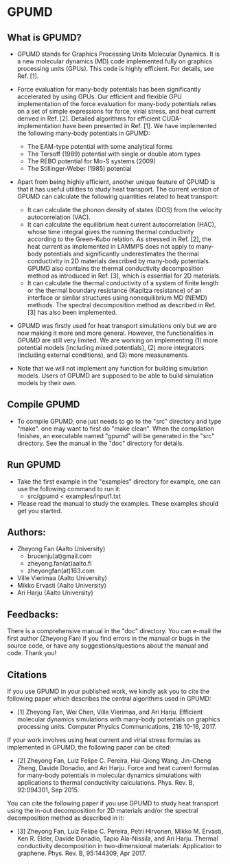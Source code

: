 # GPUMD

## What is GPUMD?

* GPUMD stands for Graphics Processing Units Molecular Dynamics. It is a new molecular dynamics (MD) code implemented fully on graphics processing units (GPUs). This code is highly efficient. For details, see Ref. [1].

* Force evaluation for many-body potentials has been significantly accelerated by using GPUs. Our efficient and flexible GPU implementation of the force evaluation for many-body potentials relies on a set of simple expressions for force, virial stress, and heat current derived in Ref. [2]. Detailed algorithms for efficient CUDA-implementation have been presented in Ref. [1]. We have implemented the following many-body potentials in GPUMD:
   * The EAM-type potential with some analytical forms
   * The Tersoff (1989) potential with single or double atom types
   * The REBO potential for Mo-S systems (2009)
   * The Stillinger-Weber (1985) potential
   
* Apart from being highly efficient, another unique feature of GPUMD is that it has useful utilities to study heat transport. The current version of GPUMD can calculate the following quantities related to heat transport:
   * It can calculate the phonon density of states (DOS) from the velocity autocorrelation (VAC).
   * It can calculate the equilibrium heat current autocorrelation (HAC), whose time integral gives the running thermal conductivity   according to the Green-Kubo relation. As stressed in Ref. [2], the heat current as implemented in LAMMPS does not apply to many-body  potentials and significantly underestimates the thermal conductivity in 2D materials described by many-body potentials. GPUMD also contains the thermal conductivity decomposition method as introduced in Ref. [3], which is essential for 2D materials.
   * It can calculate the thermal conductivity of a system of finite length or the thermal boundary resistance (Kapitza resistance) of an interface or similar structures using nonequilibrium MD (NEMD) methods. The spectral decomposition method as described in Ref. [3] has also been implemented.
     
* GPUMD was firstly used for heat transport simulations only but we are now making it more and more general. However, the functionalities in GPUMD are still very limited. We are working on implementing (1) more potential models (including mixed potentials), (2) more integrators (including external conditions), and (3) more measurements.

* Note that we will not implement any function for building simulation models. Users of GPUMD are supposed to be able to build simulation models by their own.

## Compile GPUMD

* To compile GPUMD, one just needs to go to the "src" directory and type "make". one may want to first do "make clean". When the compilation finishes, an executable named "gpumd" will be generated in the "src" directory. See the manual in the "doc" directory for details.

## Run GPUMD

* Take the first example in the "examples" directory for example, one can use the following command to run it:
  * src/gpumd < examples/input1.txt
* Please read the manual to study the examples. These examples should get you started. 
  
## Authors:

* Zheyong Fan (Aalto University)
  * brucenju(at)gmail.com
  * zheyong.fan(at)aalto.fi
  * zheyongfan(at)163.com
* Ville Vierimaa (Aalto University)  
* Mikko Ervasti (Aalto University)  
* Ari Harju (Aalto University) 

## Feedbacks:

There is a comprehensive manual in the "doc" directory. You can e-mail the first author (Zheyong Fan) if you find errors in the manual or bugs in the source code, or have any suggestions/questions about the manual and code. Thank you!

## Citations

If you use GPUMD in your published work, we kindly ask you to cite the following paper which describes the central algorithms used in GPUMD:
* [1] Zheyong Fan, Wei Chen, Ville Vierimaa, and Ari Harju. Efficient molecular dynamics simulations with many-body potentials on graphics processing units. Computer Physics Communications, 218:10-16, 2017.

If your work involves using heat current and virial stress formulas as implemented in GPUMD, the following paper can be cited:
* [2] Zheyong Fan, Luiz Felipe C. Pereira, Hui-Qiong Wang, Jin-Cheng Zheng, Davide Donadio, and Ari Harju. Force and heat current formulas for many-body potentials in molecular dynamics simulations with applications to thermal conductivity calculations. Phys. Rev. B, 92:094301, Sep 2015.

You can cite the following paper if you use GPUMD to study heat transport using the in-out decomposition for 2D materials and/or the spectral decomposition method as described in it:
* [3] Zheyong Fan, Luiz Felipe C. Pereira, Petri Hirvonen, Mikko M. Ervasti, Ken R. Elder, Davide Donadio, Tapio Ala-Nissila, and Ari Harju. Thermal conductivity decomposition in two-dimensional materials: Application to graphene. Phys. Rev. B, 95:144309, Apr 2017.
